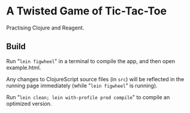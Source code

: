 # A Twisted Game of Tic-Tac-Toe

Practising Clojure and Reagent.

## Build

Run "`lein figwheel`" in a terminal to compile the app, and then open example.html.

Any changes to ClojureScript source files (in `src`) will be reflected in the running page immediately
(while "`lein figwheel`" is running).

Run "`lein clean; lein with-profile prod compile`" to compile an optimized version.
